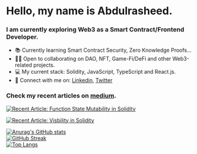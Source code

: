 
# Hello, my name is Abdulrasheed.

### **I am currently exploring Web3 as a Smart Contract/Frontend Developer.** 


- 📚 Currently learning Smart Contract Security, Zero Knowledge Proofs...
- 🧑‍🍳 Open to collaborating on DAO, NFT, Game-Fi/DeFi and other Web3-related projects. 
- 💻 My current stack: Solidity, JavaScript, TypeScript and React.js.
- 🔗 Connect with me on: <a href="https://www.linkedin.com/in/abdulrasheedadediran">Linkedin</a>, <a href="https://twitter.com/AdeAbdulrasheed">Twitter</a> <br>

### Check my recent articles on <a href="https://medium.com/@abdulrasheedadediran">medium</a>.
 <a target="_blank" href="https://medium.com/coinmonks/function-state-mutability-in-solidity-acb850eedccc"><img src="https://github-readme-medium-recent-article.vercel.app/medium/@abdulrasheedadediran/0" alt="Recent Article: Function State Mutability in Solidity"> <br>

<a target="_blank" href="https://medium.com/coinmonks/visibility-in-solidity-e758a4739c95"><img src="https://github-readme-medium-recent-article.vercel.app/medium/@abdulrasheedadediran/1" alt="Recent Article: Visbility in Solidity"> <br>

![Anurag's GitHub stats](https://github-readme-stats.vercel.app/api?username=abdulrasheedadediran&show_icons=true&theme=algolia) <br>       [![GitHub Streak](https://github-readme-streak-stats.herokuapp.com/?user=abdulrasheedadediran&theme=algolia)](https://git.io/streak-stats) <br>
[![Top Langs](https://github-readme-stats.vercel.app/api/top-langs/?username=abdulrasheedadediran&layout=compact&card_width=445)](https://github.com/abdulrasheedadediran/github-readme-stats)
